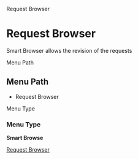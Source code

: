 
Request Browser
# Request Browser


Smart Browser allows the revision of the requests

Menu Path
## Menu Path



- Request Browser

Menu Type
### Menu Type

**Smart Browse**


[Request Browser](../../functional-guide/smart-browse/smart-browse-request-browser.md)